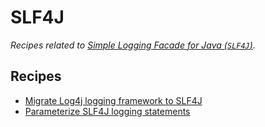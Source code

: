 # SLF4J

_Recipes related to [Simple Logging Facade for Java (`SLF4J`)](http://www.slf4j.org/)._

## Recipes

* [Migrate Log4j logging framework to SLF4J](log4jtoslf4j)
* [Parameterize SLF4J logging statements](parameterizedlogging)


